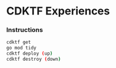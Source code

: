 # CDKTF Experiences

### Instructions

```bash
cdktf get
go mod tidy
cdktf deploy (up)
cdktf destroy (down)
```
